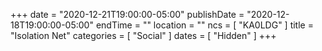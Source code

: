 +++
date = "2020-12-21T19:00:00-05:00"
publishDate = "2020-12-18T19:00:00-05:00"
endTime = ""
location = ""
ncs = [ "KA0LDG" ]
title = "Isolation Net"
categories = [ "Social" ]
dates = [ "Hidden" ]
+++
